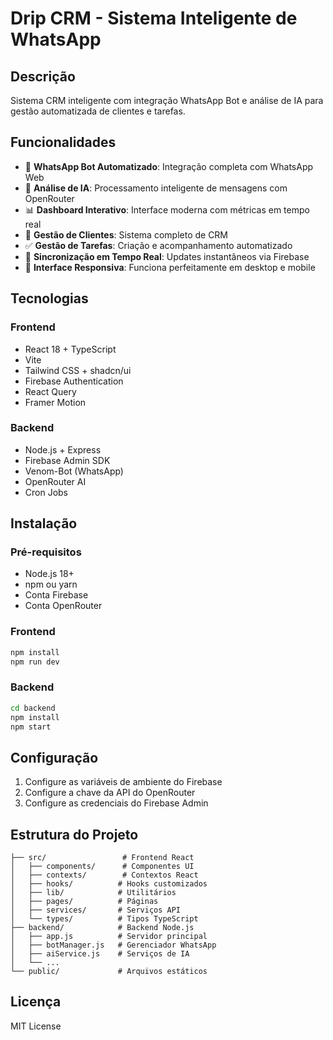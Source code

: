 # Drip CRM - Sistema Inteligente de WhatsApp

## Descrição

Sistema CRM inteligente com integração WhatsApp Bot e análise de IA para gestão automatizada de clientes e tarefas.

## Funcionalidades

- 🤖 **WhatsApp Bot Automatizado**: Integração completa com WhatsApp Web
- 🧠 **Análise de IA**: Processamento inteligente de mensagens com OpenRouter
- 📊 **Dashboard Interativo**: Interface moderna com métricas em tempo real
- 👥 **Gestão de Clientes**: Sistema completo de CRM
- ✅ **Gestão de Tarefas**: Criação e acompanhamento automatizado
- 🔄 **Sincronização em Tempo Real**: Updates instantâneos via Firebase
- 📱 **Interface Responsiva**: Funciona perfeitamente em desktop e mobile

## Tecnologias

### Frontend
- React 18 + TypeScript
- Vite
- Tailwind CSS + shadcn/ui
- Firebase Authentication
- React Query
- Framer Motion

### Backend
- Node.js + Express
- Firebase Admin SDK
- Venom-Bot (WhatsApp)
- OpenRouter AI
- Cron Jobs

## Instalação

### Pré-requisitos
- Node.js 18+
- npm ou yarn
- Conta Firebase
- Conta OpenRouter

### Frontend
```bash
npm install
npm run dev
```

### Backend
```bash
cd backend
npm install
npm start
```

## Configuração

1. Configure as variáveis de ambiente do Firebase
2. Configure a chave da API do OpenRouter
3. Configure as credenciais do Firebase Admin

## Estrutura do Projeto

```
├── src/                 # Frontend React
│   ├── components/      # Componentes UI
│   ├── contexts/        # Contextos React
│   ├── hooks/          # Hooks customizados
│   ├── lib/            # Utilitários
│   ├── pages/          # Páginas
│   ├── services/       # Serviços API
│   └── types/          # Tipos TypeScript
├── backend/            # Backend Node.js
│   ├── app.js          # Servidor principal
│   ├── botManager.js   # Gerenciador WhatsApp
│   ├── aiService.js    # Serviços de IA
│   └── ...
└── public/             # Arquivos estáticos
```

## Licença

MIT License